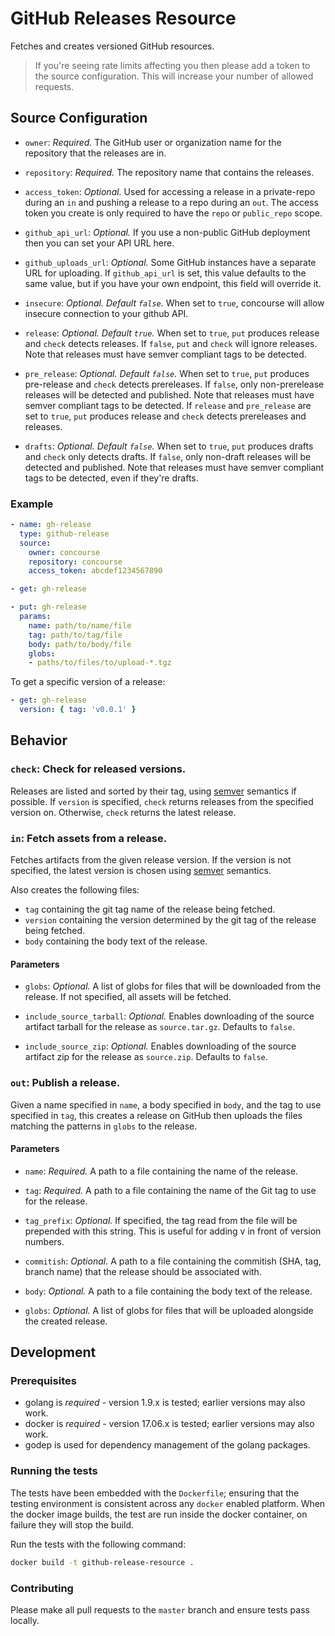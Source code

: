 # GitHub Releases Resource

Fetches and creates versioned GitHub resources.

> If you're seeing rate limits affecting you then please add a token to the source
> configuration. This will increase your number of allowed requests.

## Source Configuration

* `owner`: *Required.* The GitHub user or organization name for the repository
  that the releases are in.

* `repository`: *Required.* The repository name that contains the releases.

* `access_token`: *Optional.* Used for accessing a release in a private-repo
   during an `in` and pushing a release to a repo during an `out`. The access
   token you create is only required to have the `repo` or `public_repo` scope.

* `github_api_url`: *Optional.* If you use a non-public GitHub deployment then
  you can set your API URL here.

* `github_uploads_url`: *Optional.* Some GitHub instances have a separate URL
  for uploading. If `github_api_url` is set, this value defaults to the same
  value, but if you have your own endpoint, this field will override it.

* `insecure`: *Optional. Default `false`.* When set to `true`, concourse will allow
  insecure connection to your github API.

* `release`: *Optional. Default `true`.* When set to `true`, `put` produces
  release and `check` detects releases.  If `false`, `put` and `check` will ignore releases.
  Note that releases must have semver compliant tags to be detected.

* `pre_release`: *Optional. Default `false`.* When set to `true`, `put` produces
  pre-release and `check` detects prereleases. If `false`, only non-prerelease releases
  will be detected and published. Note that releases must have semver compliant
  tags to be detected.
  If `release` and `pre_release` are set to `true`, `put` produces
  release and `check` detects prereleases and releases.

* `drafts`: *Optional. Default `false`.* When set to `true`, `put` produces
  drafts and `check` only detects drafts. If `false`, only non-draft releases
  will be detected and published. Note that releases must have semver compliant
  tags to be detected, even if they're drafts.

### Example

``` yaml
- name: gh-release
  type: github-release
  source:
    owner: concourse
    repository: concourse
    access_token: abcdef1234567890
```

``` yaml
- get: gh-release
```

``` yaml
- put: gh-release
  params:
    name: path/to/name/file
    tag: path/to/tag/file
    body: path/to/body/file
    globs:
    - paths/to/files/to/upload-*.tgz
```

To get a specific version of a release:

``` yaml
- get: gh-release
  version: { tag: 'v0.0.1' }
```

## Behavior

### `check`: Check for released versions.

Releases are listed and sorted by their tag, using
[semver](http://semver.org) semantics if possible. If `version` is specified, `check` returns releases from the specified version on. Otherwise, `check` returns the latest release.

### `in`: Fetch assets from a release.

Fetches artifacts from the given release version. If the version is not
specified, the latest version is chosen using [semver](http://semver.org)
semantics.

Also creates the following files:

* `tag` containing the git tag name of the release being fetched.
* `version` containing the version determined by the git tag of the release being fetched.
* `body` containing the body text of the release.

#### Parameters

* `globs`: *Optional.* A list of globs for files that will be downloaded from
  the release. If not specified, all assets will be fetched.

* `include_source_tarball`: *Optional.* Enables downloading of the source
  artifact tarball for the release as `source.tar.gz`. Defaults to `false`.

* `include_source_zip`: *Optional.* Enables downloading of the source
  artifact zip for the release as `source.zip`. Defaults to `false`.

### `out`: Publish a release.

Given a name specified in `name`, a body specified in `body`, and the tag to use
specified in `tag`, this creates a release on GitHub then uploads the files
matching the patterns in `globs` to the release.

#### Parameters

* `name`: *Required.* A path to a file containing the name of the release.

* `tag`: *Required.* A path to a file containing the name of the Git tag to use
  for the release.

* `tag_prefix`: *Optional.*  If specified, the tag read from the file will be
prepended with this string. This is useful for adding v in front of version numbers.

* `commitish`: *Optional.* A path to a file containing the commitish (SHA, tag,
  branch name) that the release should be associated with.

* `body`: *Optional.* A path to a file containing the body text of the release.

* `globs`: *Optional.* A list of globs for files that will be uploaded alongside
  the created release.

## Development

### Prerequisites

* golang is *required* - version 1.9.x is tested; earlier versions may also
  work.
* docker is *required* - version 17.06.x is tested; earlier versions may also
  work.
* godep is used for dependency management of the golang packages.

### Running the tests

The tests have been embedded with the `Dockerfile`; ensuring that the testing
environment is consistent across any `docker` enabled platform. When the docker
image builds, the test are run inside the docker container, on failure they
will stop the build.

Run the tests with the following command:

```sh
docker build -t github-release-resource .
```

### Contributing

Please make all pull requests to the `master` branch and ensure tests pass
locally.
